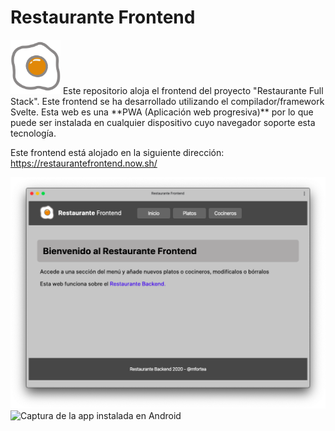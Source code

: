 # Restaurante Frontend
<img alt="logo" width="80px" src="public/favicon.png"> 
Este repositorio aloja el frontend del proyecto "Restaurante Full Stack".
Este frontend se ha desarrollado utilizando el compilador/framework Svelte. Esta web es una **PWA (Aplicación web progresiva)** por lo que puede ser instalada en cualquier dispositivo cuyo navegador soporte esta tecnología.

Este frontend está alojado en la siguiente dirección: https://restaurantefrontend.now.sh/

![Captura de la app instalada en macOS](assets/captura-inicio.png)
![Captura de la app instalada en Android](assets/captura-android.png)
